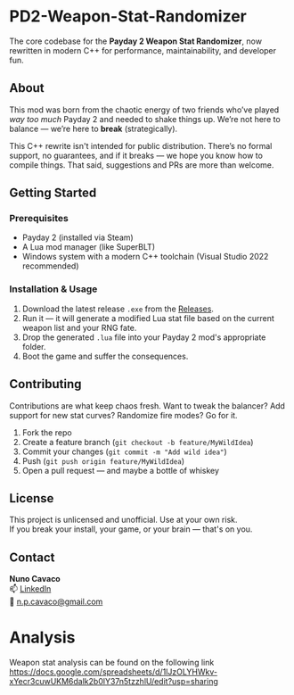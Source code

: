 # PD2-Weapon-Stat-Randomizer

The core codebase for the **Payday 2 Weapon Stat Randomizer**, now rewritten in modern C++ for performance, maintainability, and developer fun.

## About

This mod was born from the chaotic energy of two friends who’ve played *way too much* Payday 2 and needed to shake things up. We’re not here to balance — we’re here to **break** (strategically).

This C++ rewrite isn't intended for public distribution. There’s no formal support, no guarantees, and if it breaks — we hope you know how to compile things. That said, suggestions and PRs are more than welcome.

## Getting Started

### Prerequisites

- Payday 2 (installed via Steam)
- A Lua mod manager (like SuperBLT)
- Windows system with a modern C++ toolchain (Visual Studio 2022 recommended)

### Installation & Usage

1. Download the latest release `.exe` from the [Releases](https://github.com/nunokingler/PD2-Weapon-Stat-Randomizer/releases).
2. Run it — it will generate a modified Lua stat file based on the current weapon list and your RNG fate.
3. Drop the generated `.lua` file into your Payday 2 mod's appropriate folder.
4. Boot the game and suffer the consequences.

## Contributing

Contributions are what keep chaos fresh. Want to tweak the balancer? Add support for new stat curves? Randomize fire modes? Go for it.

1. Fork the repo
2. Create a feature branch (`git checkout -b feature/MyWildIdea`)
3. Commit your changes (`git commit -m "Add wild idea"`)
4. Push (`git push origin feature/MyWildIdea`)
5. Open a pull request — and maybe a bottle of whiskey

## License

This project is unlicensed and unofficial. Use at your own risk.  
If you break your install, your game, or your brain — that's on you.

## Contact

**Nuno Cavaco**  
📫 [LinkedIn](https://www.linkedin.com/in/npcavaco/)  
📧 n.p.cavaco@gmail.com

# Analysis
Weapon stat analysis can be found on the following link
https://docs.google.com/spreadsheets/d/1lJzOLYHWkv-xYecr3cuwUKM6dalk2b0lY37n5tzzhlU/edit?usp=sharing
